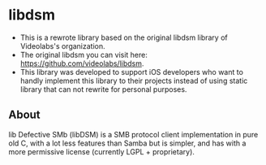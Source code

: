# libdsm
  - This is a rewrote library based on the original libdsm library of Videolabs's organization.
  - The original libdsm you can visit here: https://github.com/videolabs/libdsm.
  - This library was developed to support iOS developers who want to handly implement this library to their projects instead of using static library that can not rewrite for personal purposes.

<h2>About</h2>
 lib Defective SMb (libDSM) is a SMB protocol client implementation in pure old C, with a lot less features than Samba but is simpler, and has with a more permissive license (currently LGPL + proprietary).
